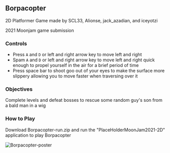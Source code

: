 ## Borpacopter ##

2D Platformer Game made by SCL33, Alionse, jack_azadian,  and iceyotzi

2021 Moonjam game submission

### Controls ###

- Press ```A``` and ```D``` or left and right arrow key to move left and right
- Spam ```A``` and ```D``` or left and right arrow key to move left and right quick enough to propel yourself in the air for a brief period of time
- Press space bar to shoot goo out of your eyes to make the surface more slippery allowing you to move faster when traversing over it

### Objectives ###

Complete levels and defeat bosses to rescue some random guy's son from a bald man in a wig

### How to Play ###

Download Borpacopter-run.zip and run the "PlaceHolderMoonJam2021-2D" application to play Borpacopter

![Borpacopter-poster](https://user-images.githubusercontent.com/33261445/136125557-f623a50b-7284-4e3d-a95f-4997c0202719.png)
